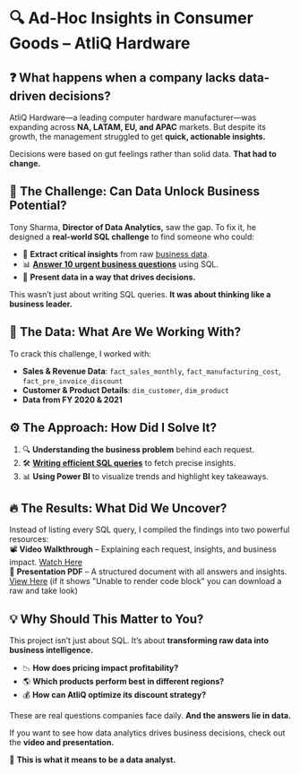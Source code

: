 # 🔍 Ad-Hoc Insights in Consumer Goods – AtliQ Hardware  

## ❓ What happens when a company lacks data-driven decisions?  

AtliQ Hardware—a leading computer hardware manufacturer—was expanding across **NA, LATAM, EU, and APAC** markets. But despite its growth, the management struggled to get **quick, actionable insights.**  

Decisions were based on gut feelings rather than solid data. **That had to change.**  

## 🚀 The Challenge: Can Data Unlock Business Potential?  

Tony Sharma, **Director of Data Analytics,** saw the gap. To fix it, he designed a **real-world SQL challenge** to find someone who could:  
- 🧩 **Extract critical insights** from raw [business data](https://github.com/adityaraj005/Ad-hoc-Insights/tree/45077b9940fcc7f4e68e31ff2effaebbb33d1e69/Datasets).  
- 📊 [**Answer 10 urgent business questions**](https://github.com/adityaraj005/Ad-hoc-Insights/blob/45077b9940fcc7f4e68e31ff2effaebbb33d1e69/ad-hoc-requests.pdf) using SQL.  
- 🎯 **Present data in a way that drives decisions.**  

This wasn’t just about writing SQL queries. **It was about thinking like a business leader.**  

## 📂 The Data: What Are We Working With?  

To crack this challenge, I worked with:  
- **Sales & Revenue Data**: `fact_sales_monthly`, `fact_manufacturing_cost`, `fact_pre_invoice_discount`  
- **Customer & Product Details**: `dim_customer`, `dim_product`  
- **Data from FY 2020 & 2021**  

## ⚙️ The Approach: How Did I Solve It?  

1. 🔍 **Understanding the business problem** behind each request.  
2. 🛠 [**Writing efficient SQL queries**](https://github.com/adityaraj005/Ad-hoc-Insights/blob/45077b9940fcc7f4e68e31ff2effaebbb33d1e69/Requests%20script%20file.sql) to fetch precise insights.  
3. 📊 **Using Power BI** to visualize trends and highlight key takeaways.  

## 🔥 The Results: What Did We Uncover?  

Instead of listing every SQL query, I compiled the findings into two powerful resources:  
📽 **Video Walkthrough** – Explaining each request, insights, and business impact. [Watch Here](https://youtu.be/4hBSVMWgS-o?feature=shared)  
📄 **Presentation PDF** – A structured document with all answers and insights. [View Here](https://github.com/adityaraj005/Ad-hoc-Insights/blob/45077b9940fcc7f4e68e31ff2effaebbb33d1e69/Ad-hoc%20insights%20presentation.pdf) (if it shows "Unable to render code block" you can download a raw and take look)

## 💡 Why Should This Matter to You?  

This project isn’t just about SQL. It’s about **transforming raw data into business intelligence.**  
- 📉 **How does pricing impact profitability?**  
- 🌎 **Which products perform best in different regions?**  
- 💰 **How can AtliQ optimize its discount strategy?**  

These are real questions companies face daily. **And the answers lie in data.**  

If you want to see how data analytics drives business decisions, check out the **video and presentation.**  

🔎 **This is what it means to be a data analyst.**  
